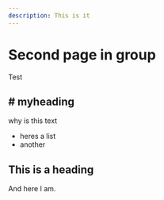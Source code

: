 ```yaml
---
description: This is it
---
```


# Second page in group

Test

## \# myheading

why is this text

* heres a list
* another

## This is a heading

And here I am.

